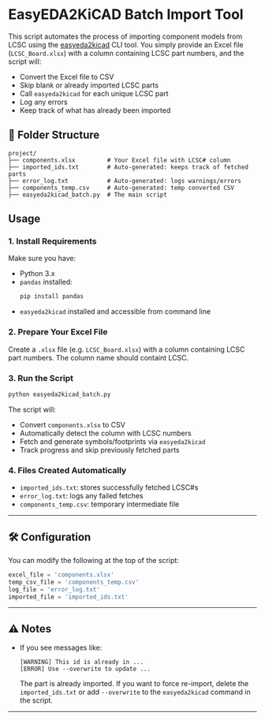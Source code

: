 # EasyEDA2KiCAD Batch Import Tool

This script automates the process of importing component models from LCSC using the [easyeda2kicad](https://github.com/enduity/easyeda2kicad) CLI tool. You simply provide an Excel file (`LCSC_Board.xlsx`) with a column containing LCSC part numbers, and the script will:

- Convert the Excel file to CSV
- Skip blank or already imported LCSC parts
- Call `easyeda2kicad` for each unique LCSC part
- Log any errors
- Keep track of what has already been imported

## 📁 Folder Structure

```
project/
├── components.xlsx         # Your Excel file with LCSC# column
├── imported_ids.txt        # Auto-generated: keeps track of fetched parts
├── error_log.txt           # Auto-generated: logs warnings/errors
├── components_temp.csv     # Auto-generated: temp converted CSV
├── easyeda2kicad_batch.py  # The main script
```

##  Usage

### 1. Install Requirements
Make sure you have:
- Python 3.x
- `pandas` installed:  
  ```bash
  pip install pandas
  ```
- `easyeda2kicad` installed and accessible from command line

### 2. Prepare Your Excel File

Create a `.xlsx` file (e.g. `LCSC_Board.xlsx`) with a column containing LCSC part numbers. The column name should containt LCSC.



### 3. Run the Script

```bash
python easyeda2kicad_batch.py
```

The script will:
- Convert `components.xlsx` to CSV
- Automatically detect the column with LCSC numbers
- Fetch and generate symbols/footprints via `easyeda2kicad`
- Track progress and skip previously fetched parts

### 4. Files Created Automatically
- `imported_ids.txt`: stores successfully fetched LCSC#s
- `error_log.txt`: logs any failed fetches
- `components_temp.csv`: temporary intermediate file

---

## 🛠 Configuration

You can modify the following at the top of the script:

```python
excel_file = 'components.xlsx'
temp_csv_file = 'components_temp.csv'
log_file = 'error_log.txt'
imported_file = 'imported_ids.txt'
```

---

## ⚠️ Notes

- If you see messages like:
  ```
  [WARNING] This id is already in ...
  [ERROR] Use --overwrite to update ...
  ```
  The part is already imported. If you want to force re-import, delete the `imported_ids.txt` or add `--overwrite` to the `easyeda2kicad` command in the script.

---



